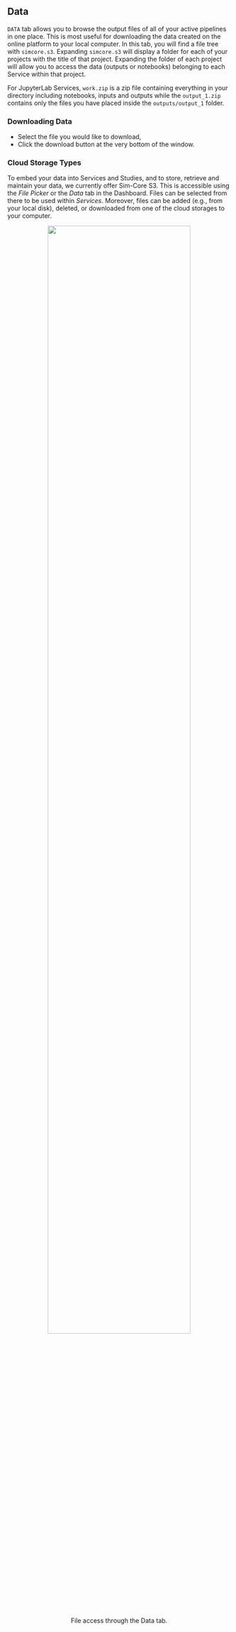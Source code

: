 ## Data

```DATA``` tab allows you to browse the output files of all of your active pipelines in one place. This is most useful for downloading the data created on the online platform to your local computer. In this tab, you will find a file tree with ``simcore.s3``. Expanding ``simcore.s3`` will display a folder for each of your projects with the title of that project. Expanding the folder of each project will allow you to access the data (outputs or notebooks) belonging to each Service within that project.

For JupyterLab Services, ``work.zip`` is a zip file containing everything in your directory including notebooks, inputs and outputs while the ``output_1.zip`` contains only the files you have placed inside the ``outputs/output_1`` folder.

### Downloading Data
 - Select the file you would like to download,
 - Click the download button at the very bottom of the window.

### Cloud Storage Types
   To embed your data into Services and Studies, and to store, retrieve and maintain your data, we currently offer Sim-Core S3. This is accessible using the *File Picker* or the *Data* tab in the Dashboard. Files can be selected from there to be used within *Services*. Moreover, files can be added (e.g., from your local disk), deleted, or downloaded from one of the cloud storages to your computer.


<p align="center">
  <img width="80%" src="assets/dashboard/datapage.png">
</p>

<p style="text-align: center;">File access through the Data tab.</p>

   